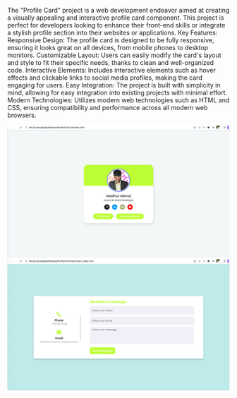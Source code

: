 The "Profile Card" project is a web development endeavor aimed at creating a visually appealing and interactive profile card component.
This project is perfect for developers looking to enhance their front-end skills or integrate a stylish profile section into their websites or applications.
Key Features:
Responsive Design: The profile card is designed to be fully responsive, ensuring it looks great on all devices, from mobile phones to desktop monitors.
Customizable Layout: Users can easily modify the card's layout and style to fit their specific needs, thanks to clean and well-organized code.
Interactive Elements: Includes interactive elements such as hover effects and clickable links to social media profiles, making the card engaging for users.
Easy Integration: The project is built with simplicity in mind, allowing for easy integration into existing projects with minimal effort.
Modern Technologies: Utilizes modern web technologies such as HTML and CSS, ensuring compatibility and performance across all modern web browsers.

![preview-profile-card](https://github.com/madhurmanoj/Profile-Card/blob/main/profilecard.png)
![preview-contactme-page](https://github.com/madhurmanoj/Profile-Card/blob/main/contactme.png)
